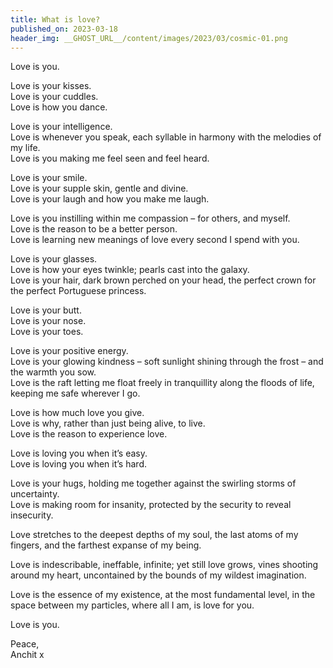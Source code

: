 ```yaml
---
title: What is love?
published_on: 2023-03-18
header_img: __GHOST_URL__/content/images/2023/03/cosmic-01.png
---
```


Love is you.

Love is your kisses.  
Love is your cuddles.  
Love is how you dance.

Love is your intelligence.  
Love is whenever you speak, each syllable in harmony with the melodies of my life.  
Love is you making me feel seen and feel heard.

Love is your smile.  
Love is your supple skin, gentle and divine.  
Love is your laugh and how you make me laugh.

Love is you instilling within me compassion – for others, and myself.  
Love is the reason to be a better person.  
Love is learning new meanings of love every second I spend with you.

Love is your glasses.  
Love is how your eyes twinkle; pearls cast into the galaxy.  
Love is your hair, dark brown perched on your head, the perfect crown for the perfect Portuguese princess.

Love is your butt.  
Love is your nose.  
Love is your toes.

Love is your positive energy.  
Love is your glowing kindness – soft sunlight shining through the frost – and the warmth you sow.  
Love is the raft letting me float freely in tranquillity along the floods of life, keeping me safe wherever I go.

Love is how much love you give.  
Love is why, rather than just being alive, to live.  
Love is the reason to experience love.

Love is loving you when it’s easy.  
Love is loving you when it’s hard.

Love is your hugs, holding me together against the swirling storms of uncertainty.  
Love is making room for insanity, protected by the security to reveal insecurity.

Love stretches to the deepest depths of my soul, the last atoms of my fingers, and the farthest expanse of my being.

Love is indescribable, ineffable, infinite; yet still love grows, vines shooting around my heart, uncontained by the bounds of my wildest imagination.

Love is the essence of my existence, at the most fundamental level, in the space between my particles, where all I am, is love for you.

Love is you.

Peace,  
Anchit x

